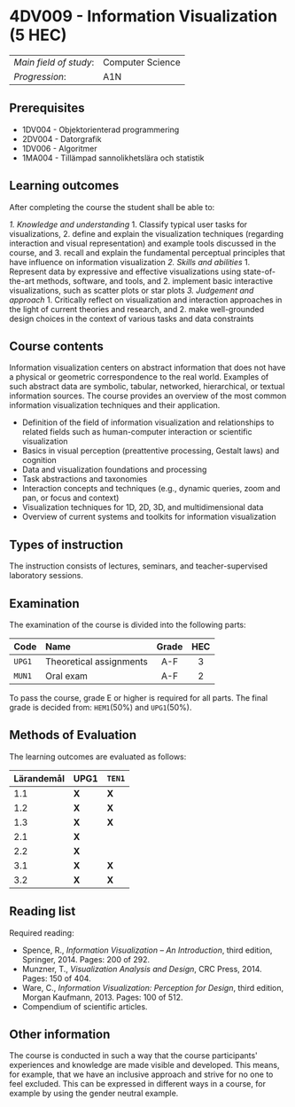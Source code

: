 # 4DV009 - Information Visualization (5 HEC)

|     |     |
| --- | --- | 
| *Main field of study*: | Computer Science | 
| *Progression*: | A1N | 

## Prerequisites

- 1DV004 - Objektorienterad programmering
- 2DV004 - Datorgrafik
- 1DV006 - Algoritmer
- 1MA004 - Tillämpad sannolikhetslära och statistik

## Learning outcomes

After completing the course the student shall be able to:

*1. Knowledge and understanding*
	1. Classify typical user tasks for visualizations,
	2. define and explain the visualization techniques (regarding interaction and visual representation) and example tools discussed in the course, and
	3. recall and explain the fundamental perceptual principles that have influence on information visualization
*2. Skills and abilities*
	1. Represent data by expressive and effective visualizations using state-of-the-art methods, software, and tools, and
	2. implement basic interactive visualizations, such as scatter plots or star plots
*3. Judgement and approach*
	1. Critically reflect on visualization and interaction approaches in the light of current theories and research, and
	2. make well-grounded design choices in the context of various tasks and data constraints

## Course contents

Information visualization centers on abstract information that does not have a physical or geometric correspondence to the real world. Examples of such abstract data are symbolic, tabular, networked, hierarchical, or textual information sources. The course provides an overview of the most common information visualization techniques and their application.

- Definition of the field of information visualization and relationships to related fields such as human-computer interaction or scientific visualization
- Basics in visual perception (preattentive processing, Gestalt laws) and cognition
- Data and visualization foundations and processing
- Task abstractions and taxonomies
- Interaction concepts and techniques (e.g., dynamic queries, zoom and pan, or focus and context)
- Visualization techniques for 1D, 2D, 3D, and multidimensional data
- Overview of current systems and toolkits for information visualization

## Types of instruction

The instruction consists of lectures, seminars, and teacher-supervised laboratory sessions. 

## Examination

The examination of the course is divided into the following parts:

| Code | Name             | Grade | HEC | 
| :--- | :-------------------- | :---: | :---: |
|`UPG1`| Theoretical assignments   | A-F   | 3     |
|`MUN1`| Oral exam     | A-F   | 2     |

To pass the course, grade E or higher is required for all parts. The final grade is decided from: `HEM1`(50%) and `UPG1`(50%).

## Methods of Evaluation

The learning outcomes are evaluated as follows:

| Lärandemål | UPG1|`TEN1`|
| ---------- | --- | -----|
| 1.1        |**X**| **X**|
| 1.2        |**X**| **X**|
| 1.3        |**X**| **X**|
| 2.1        |**X**|      |
| 2.2        |**X**|      |
| 3.1        |**X**| **X**|
| 3.2        |**X**| **X**|

## Reading list

Required reading:

- Spence, R., *Information Visualization – An Introduction*, third edition, Springer, 2014. Pages: 200 of 292.
- Munzner, T., *Visualization Analysis and Design*, CRC Press, 2014. Pages: 150 of 404.
- Ware, C., *Information Visualization: Perception for Design*, third edition, Morgan Kaufmann, 2013. Pages: 100 of 512.
- Compendium of scientific articles.

## Other information

The course is conducted in such a way that the course participants' experiences and knowledge are made visible and developed. This means, for example, that we have an inclusive approach and strive for no one to feel excluded. This can be expressed in different ways in a course, for example by using the gender neutral example.


